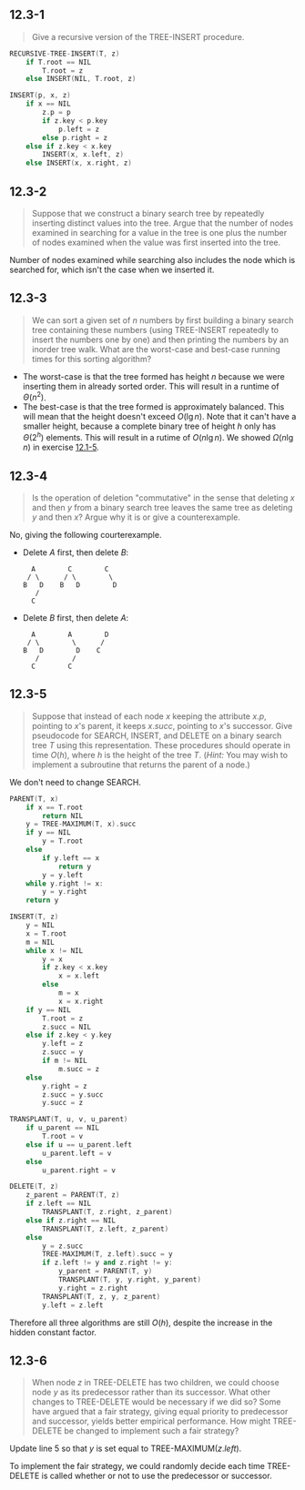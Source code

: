 ## 12.3-1

> Give a recursive version of the $\text{TREE-INSERT}$ procedure.

```cpp
RECURSIVE-TREE-INSERT(T, z)
    if T.root == NIL
        T.root = z
    else INSERT(NIL, T.root, z)
```

```cpp
INSERT(p, x, z)
    if x == NIL
        z.p = p
        if z.key < p.key
            p.left = z
        else p.right = z
    else if z.key < x.key
        INSERT(x, x.left, z)
    else INSERT(x, x.right, z)
```

## 12.3-2

> Suppose that we construct a binary search tree by repeatedly inserting distinct values into the tree. Argue that the number of nodes examined in searching for a value in the tree is one plus the number of nodes examined when the value was first inserted into the tree.

Number of nodes examined while searching also includes the node which is searched for, which isn't the case when we inserted it.

## 12.3-3

> We can sort a given set of $n$ numbers by first building a binary search tree containing these numbers (using $\text{TREE-INSERT}$ repeatedly to insert the numbers one by one) and then printing the numbers by an inorder tree walk. What are the worst-case and best-case running times for this sorting algorithm?

- The worst-case is that the tree formed has height $n$ because we were inserting them in already sorted order. This will result in a runtime of $\Theta(n^2)$.
- The best-case is that the tree formed is approximately balanced. This will mean that the height doesn't exceed $O(\lg n)$. Note that it can't have a smaller height, because a complete binary tree of height $h$ only has $\Theta(2^h)$ elements. This will result in a rutime of $O(n\lg n)$. We showed $\Omega(n\lg n)$ in exercise [12.1-5](../12.1/#121-5).

## 12.3-4

> Is the operation of deletion "commutative" in the sense that deleting $x$ and then $y$ from a binary search tree leaves the same tree as deleting $y$ and then $x$? Argue why it is or give a counterexample.

No, giving the following courterexample.

- Delete $A$ first, then delete $B$:

    ```
      A        C        C
     / \      / \        \
    B   D    B   D        D
       /
      C
    ```

- Delete $B$ first, then delete $A$:

    ```
      A        A        D
     / \        \      /
    B   D        D    C
       /        /
      C        C
    ```

## 12.3-5

> Suppose that instead of each node $x$ keeping the attribute $x.p$, pointing to $x$'s parent, it keeps $x.succ$, pointing to $x$'s successor. Give pseudocode for $\text{SEARCH}$, $\text{INSERT}$, and $\text{DELETE}$ on a binary search tree $T$ using this representation. These procedures should operate in time $O(h)$, where $h$ is the height of the tree $T$. ($\textit{Hint:}$ You may wish to implement a subroutine that returns the parent of a node.)

We don't need to change $\text{SEARCH}$.

```cpp
PARENT(T, x)
    if x == T.root
        return NIL
    y = TREE-MAXIMUM(T, x).succ
    if y == NIL
        y = T.root
    else
        if y.left == x
            return y
        y = y.left
    while y.right != x:
        y = y.right
    return y
```

```cpp
INSERT(T, z)
    y = NIL
    x = T.root
    m = NIL
    while x != NIL
        y = x
        if z.key < x.key
            x = x.left
        else
            m = x
            x = x.right
    if y == NIL
        T.root = z
        z.succ = NIL
    else if z.key < y.key
        y.left = z
        z.succ = y
        if m != NIL
            m.succ = z
    else
        y.right = z
        z.succ = y.succ
        y.succ = z
```

```cpp
TRANSPLANT(T, u, v, u_parent)
    if u_parent == NIL
        T.root = v
    else if u == u_parent.left
        u_parent.left = v
    else
        u_parent.right = v
```

```cpp
DELETE(T, z)
    z_parent = PARENT(T, z)
    if z.left == NIL
        TRANSPLANT(T, z.right, z_parent)
    else if z.right == NIL
        TRANSPLANT(T, z.left, z_parent)
    else
        y = z.succ
        TREE-MAXIMUM(T, z.left).succ = y
        if z.left != y and z.right != y:
            y_parent = PARENT(T, y)
            TRANSPLANT(T, y, y.right, y_parent)
            y.right = z.right
        TRANSPLANT(T, z, y, z_parent)
        y.left = z.left
```

Therefore all three algorithms are still $O(h)$, despite the increase in the hidden constant factor.

## 12.3-6

> When node $z$ in $\text{TREE-DELETE}$ has two children, we could choose node $y$ as its predecessor rather than its successor. What other changes to $\text{TREE-DELETE}$ would be necessary if we did so? Some have argued that a fair strategy, giving equal priority to predecessor and successor, yields better empirical performance. How might $\text{TREE-DELETE}$ be changed to implement such a fair strategy?

Update line 5 so that $y$ is set equal to $\text{TREE-MAXIMUM}(z.left)$.

To implement the fair strategy, we could randomly decide each time $\text{TREE-DELETE}$ is called whether or not to use the predecessor or successor.
